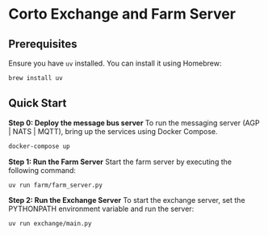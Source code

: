 # Corto Exchange and Farm Server

## Prerequisites

Ensure you have `uv` installed. You can install it using Homebrew:

```sh
brew install uv
```
## Quick Start
**Step 0: Deploy the message bus server**
To run the messaging server (AGP | NATS | MQTT), bring up the services using Docker Compose.
```sh
docker-compose up
```

**Step 1: Run the Farm Server**
Start the farm server by executing the following command:
```sh
uv run farm/farm_server.py
```

**Step 2: Run the Exchange Server**
To start the exchange server, set the PYTHONPATH environment variable and run the server:
```
uv run exchange/main.py
```